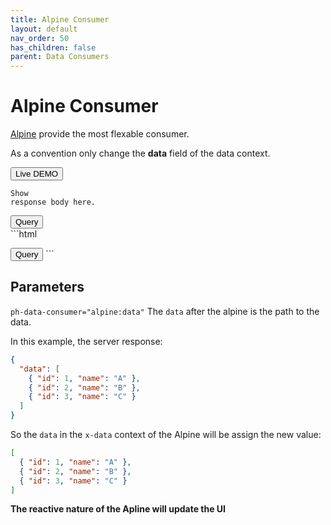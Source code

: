 ```yaml
---
title: Alpine Consumer
layout: default
nav_order: 50
has_children: false
parent: Data Consumers
---
```


# Alpine Consumer

[Alpine](https://alpinejs.dev/) provide the most flexable consumer.

As a convention only change the **data** field of the data context.

<button
  type="button"
  ph-params="itemid::3"
  ph-pjax-link="../../playground/"
  class="btn btn-sm">
<span x-text="btnLabel">Live DEMO</span>
</button>

<code class="language-plaintext highlighter-rouge" ph-show-response-body>Show response body here.</code>

<div class="code-example" markdown="1">
<ul
  ph-data-consumer="alpine:data"
  x-data="{data: [{name: 'a', id : 1}]}"
  id="data-consumer-1">
  <template x-for="it in data">
    <li x-text="`${it.name}(${it.id})`"></li>
  </template>
</ul>
<button
  type="button"
  name="button"
  class="btn"
  ph-ajax="/fixtures/data-consumer"
  ph-target="#data-consumer-1">
  Query
</button>
</div>
```html
<ul
  ph-data-consumer="alpine:data"
  x-data="{data: [{name: 'a', id : 1}]}"
  id="data-consumer-1">
  <template x-for="it in data">
    <li x-text="`${it.name}(${it.id})`"></li>
  </template>
</ul>
<button
  type="button"
  name="button"
  class="btn"
  ph-ajax="/fixtures/data-consumer"
  ph-target="#data-consumer-1">
  Query
</button>
```

## Parameters

`ph-data-consumer="alpine:data"` The `data` after the alpine is the path to the data.

In this example, the server response:

```json
{
  "data": [
    { "id": 1, "name": "A" },
    { "id": 2, "name": "B" },
    { "id": 3, "name": "C" }
  ]
}
```

So the `data` in the `x-data` context of the Alpine will be assign the new value:

```json
[
  { "id": 1, "name": "A" },
  { "id": 2, "name": "B" },
  { "id": 3, "name": "C" }
]
```

**The reactive nature of the Apline will update the UI**
